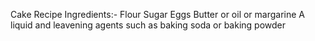 Cake Recipe Ingredients:-
Flour
Sugar
Eggs
Butter or oil or margarine
A liquid
and leavening agents such as baking soda or baking powder
